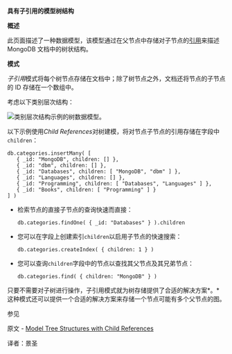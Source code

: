 **具有子引用的模型树结构**

**概述**

此页面描述了一种数据模型，该模型通过在父节点中存储对子节点的[引用](https://www.mongodb.com/docs/manual/core/data-model-design/#std-label-data-modeling-referencing)来描述 MongoDB 文档中的树状结构。

**模式**

*子引用*模式将每个树节点存储在文档中；除了树节点之外，文档还将节点的子节点的 ID 存储在一个数组中。

考虑以下类别层次结构：

![类别层次结构示例的树数据模型。](https://www.mongodb.com/docs/manual/images/data-model-tree.bakedsvg.svg)

以下示例使用*Child References*对树建模，将对节点子节点的引用存储在字段中`children`：

```shell
db.categories.insertMany( [
   { _id: "MongoDB", children: [] },
   { _id: "dbm", children: [] },
   { _id: "Databases", children: [ "MongoDB", "dbm" ] },
   { _id: "Languages", children: [] },
   { _id: "Programming", children: [ "Databases", "Languages" ] },
   { _id: "Books", children: [ "Programming" ] }
] )
```

- 检索节点的直接子节点的查询快速而直接：

  ```shell
  db.categories.findOne( { _id: "Databases" } ).children
  ```

- 您可以在字段上创建索引`children`以启用子节点的快速搜索：

  ```shell
  db.categories.createIndex( { children: 1 } )
  ```

- 您可以查询`children`字段中的节点以查找其父节点及其兄弟节点：

  ```shell
  db.categories.find( { children: "MongoDB" } )
  ```

只要不需要对子树进行操作，子引用模式就为树存储提供了合适的解决方案*。*这种模式还可以提供一个合适的解决方案来存储一个节点可能有多个父节点的图。

 参见

原文 - [Model Tree Structures with Child References]( https://docs.mongodb.com/manual/tutorial/model-tree-structures-with-child-references/ )

译者：景圣
